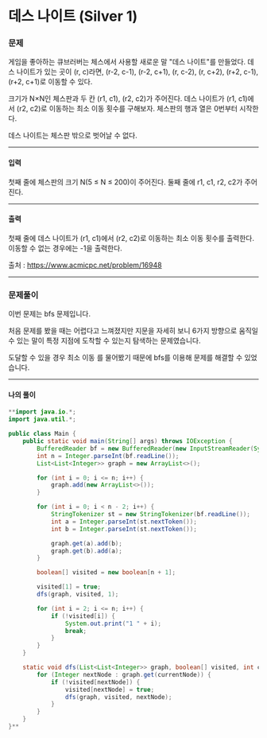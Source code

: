 # 데스 나이트 (Silver 1)

### 문제

게임을 좋아하는 큐브러버는 체스에서 사용할 새로운 말 "데스 나이트"를 만들었다. 데스 나이트가 있는 곳이 (r, c)라면, (r-2, c-1), (r-2, c+1), (r, c-2), (r, c+2), (r+2, c-1), (r+2, c+1)로 이동할 수 있다.

크기가 N×N인 체스판과 두 칸 (r1, c1), (r2, c2)가 주어진다. 데스 나이트가 (r1, c1)에서 (r2, c2)로 이동하는 최소 이동 횟수를 구해보자. 체스판의 행과 열은 0번부터 시작한다.

데스 나이트는 체스판 밖으로 벗어날 수 없다.

---

#### 입력

첫째 줄에 체스판의 크기 N(5 ≤ N ≤ 200)이 주어진다. 둘째 줄에 r1, c1, r2, c2가 주어진다.

---

#### 출력

첫째 줄에 데스 나이트가 (r1, c1)에서 (r2, c2)로 이동하는 최소 이동 횟수를 출력한다. 이동할 수 없는 경우에는 -1을 출력한다.

출처 : https://www.acmicpc.net/problem/16948

---

### 문제풀이

이번 문제는 bfs 문제입니다.

처음 문제를 봤을 때는 어렵다고 느껴졌지만 지문을 자세히 보니 6가지 방향으로 움직일 수 있는 말이 특정 지점에 도착할 수 있는지 탐색하는 문제였습니다.

도달할 수 있을 경우 최소 이동 를 물어봤기 때문에 bfs를 이용해 문제를 해결할 수 있었습니다.

---

#### 나의 풀이

~~~java
**import java.io.*;
import java.util.*;

public class Main {
    public static void main(String[] args) throws IOException {
        BufferedReader bf = new BufferedReader(new InputStreamReader(System.in));
        int n = Integer.parseInt(bf.readLine());
        List<List<Integer>> graph = new ArrayList<>();

        for (int i = 0; i <= n; i++) {
            graph.add(new ArrayList<>());
        }

        for (int i = 0; i < n - 2; i++) {
            StringTokenizer st = new StringTokenizer(bf.readLine());
            int a = Integer.parseInt(st.nextToken());
            int b = Integer.parseInt(st.nextToken());

            graph.get(a).add(b);
            graph.get(b).add(a);
        }

        boolean[] visited = new boolean[n + 1];

        visited[1] = true;
        dfs(graph, visited, 1);

        for (int i = 2; i <= n; i++) {
            if (!visited[i]) {
                System.out.print("1 " + i);
                break;
            }
        }
    }

    static void dfs(List<List<Integer>> graph, boolean[] visited, int currentNode) {
        for (Integer nextNode : graph.get(currentNode)) {
            if (!visited[nextNode]) {
                visited[nextNode] = true;
                dfs(graph, visited, nextNode);
            }
        }
    }
}**
~~~
